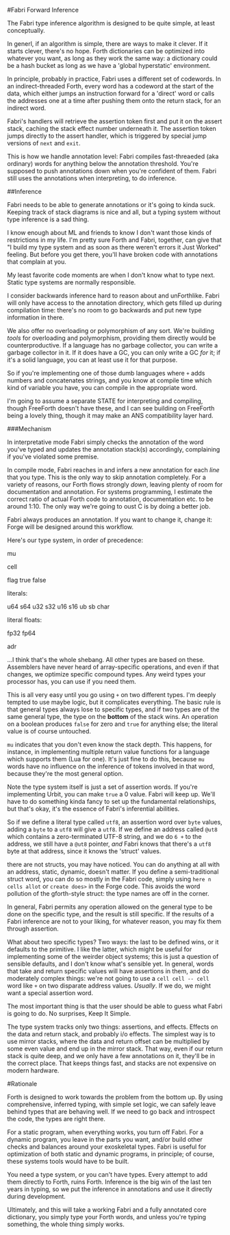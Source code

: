 #Fabri Forward Inference

The Fabri type inference algorithm is designed to be quite simple, at least conceptually.

In generl, if an algorithm is simple, there are ways to make it clever. If it starts clever, there's no hope. Forth dictionaries can be optimized into whatever you want, as long as they work the same way: a dictionary could be a hash bucket as long as we have a 'global hyperstatic' environment. 

In principle, probably in practice, Fabri uses a different set of codewords. In an indirect-threaded Forth, every word has a codeword at the start of the data, which either jumps an instruction forward for a 'direct' word or calls the addresses one at a time after pushing them onto the return stack, for an indirect word. 

Fabri's handlers will retrieve the assertion token first and put it on the assert stack, caching the stack effect number underneath it. The assertion token jumps directly to the assert handler, which is triggered by special jump versions of `next` and `exit`. 

This is how we handle annotation level: Fabri compiles fast-threaeded (aka ordinary) words for anything below the annotation threshold. You're supposed to push annotations down when you're confident of them. Fabri still uses the annotations when interpreting, to do inference. 

##Inference

Fabri needs to be able to generate annotations or it's going to kinda suck. Keeping track of stack diagrams is nice and all, but a typing system without type inference is a sad thing. 

I know enough about ML and friends to know I don't want those kinds of restrictions in my life. I'm pretty sure Forth and Fabri, together, can give that "I build my type system and as soon as there weren't errors it Just Worked" feeling. But before you get there, you'll have broken code with annotations that complain at you. 

My least favorite code moments are when I don't know what to type next. Static type systems are normally responsible. 

I consider backwards inference hard to reason about and unForthlike. Fabri will only have access to the annotation directory, which gets filled up during compilation time: there's no room to go backwards and put new type information in there. 

We also offer no overloading or polymorphism of any sort. We're building *tools* for overloading and polymorphism, providing them directly would be counterproductive. If a language has no garbage collector, you can write a garbage collector in it. If it does have a GC, you can only write a GC *for* it; if it's a solid language, you can at least use it for that purpose. 

So if you're implementing one of those dumb languages where `+` adds numbers and concatenates strings, and you know at compile time which kind of variable you have, you can compile in the appropriate word. 

I'm going to assume a separate STATE for interpreting and compiling, though FreeForth doesn't have these, and I can see building on FreeForth being a lovely thing, though it may make an ANS compatibility layer hard.

###Mechanism

In interpretative mode Fabri simply checks the annotation of the word you've typed and updates the annotation stack(s) accordingly, complaining if you've violated some premise. 

In compile mode, Fabri reaches in and infers a new annotation for each *line* that you type. This is the only way to skip annotation completely. For a variety of reasons, our Forth flows strongly *down*, leaving plenty of room for documentation and annotation. For systems programming, I estimate the correct ratio of actual Forth code to annotation, documentation etc. to be around 1:10. The only way we're going to oust C is by doing a better job. 

Fabri always produces an annotation. If you want to change it, change it: Forge will be designed around this workflow. 

Here's our type system, in order of precedence:

mu

cell

flag true false

literals: 

u64
s64
u32
s32
u16
s16
ub
sb
char

literal floats: 

fp32
fp64

adr


...I think that's the whole shebang. All other types are based on these. Assemblers have never heard of array-specific operations, and even if that changes, we optimize specific compound types. Any weird types your processor has, you can use if you need them.

This is all very easy until you go using `+` on two different types. I'm deeply tempted to use maybe logic, but it complicates everything. The basic rule is that general types always lose to specific types, and if two types are of the same general type, the type on the **bottom** of the stack wins. An operation on a boolean produces `false` for zero and `true` for anything else; the literal value is of course untouched. 

`mu` indicates that you don't even know the stack depth. This happens, for instance, in implementing multiple return value functions for a language which supports them (Lua for one). It's just fine to do this, because `mu` words have no influence on the inference of tokens involved in that word, because they're the most general option. 

Note the type system itself is just a set of assertion words. If you're implementing Urbit, you can make `true` a 0 value. Fabri will keep up. We'll have to do something kinda fancy to set up the fundamental relationships, but that's okay, it's the essence of Fabri's inferential abilities. 

So if we define a literal type called `utf8`, an assertion word over `byte` values, adding a `byte` to a `utf8` will give a `utf8`. If we define an address called `@ut8` which contains a zero-terminated UTF-8 string, and we do `6 +` to the address, we still have a `@ut8` pointer, *and* Fabri knows that there's a `utf8` byte at that address, since it knows the 'struct' values. 

there are not structs, you may have noticed. You can do anything at all with an address, static, dynamic, doesn't matter. If you define a semi-traditional struct word, you can do so mostly in the Fabri code, simply using `here n cells allot` or `create does>` in the Forge code. This avoids the word pollution of the gforth-style struct: the type names are off in the corner. 

In general, Fabri permits any operation allowed on the general type to be done on the specific type, and the result is still specific. If the results of a Fabri inference are not to your liking, for whatever reason, you may fix them through assertion. 

What about two specific types? Two ways: the last to be defined wins, or it defaults to the primitive. I like the latter, which might be useful for implementing some of the weirder object systems; this is just a question of sensible defaults, and I don't know what's sensible yet. In general, words that take and return specific values will have assertions in them, and do moderately complex things: we're not going to use a `cell cell -- cell` word like `+` on two disparate address values. *Usually*. If we do, we might want a special assertion word. 

The most important thing is that the user should be able to guess what Fabri is going to do. No surprises, Keep It Simple. 

The type system tracks only two things: assertions, and effects. Effects on the data and return stack, and probably i/o effects. The simplest way is to use mirror stacks, where the data and return offset can be multiplied by some even value and end up in the mirror stack. That way, even if our return stack is quite deep, and we only have a few annotations on it, they'll be in the correct place. That keeps things fast, and stacks are not expensive on modern hardware. 

#Rationale

Forth is designed to work towards the problem from the bottom up. By using comprehensive, inferred typing, with simple set logic, we can safely leave behind types that are behaving well. If we need to go back and introspect the code, the types are right there. 

For a static program, when everything works, you turn off Fabri. For a dynamic program, you leave in the parts you want, and/or build other checks and balances around your exoskeletal types. Fabri is useful for optimization of both static and dynamic programs, in principle; of course, these systems tools would have to be built.

You need a type system, or you can't have types. Every attempt to add them directly to Forth, ruins Forth. Inference is the big win of the last ten years in typing, so we put the inference in annotations and use it directly during development. 

Ultimately, and this will take a working Fabri and a fully annotated core dictionary, you simply type your Forth words, and unless you're typing something, the whole thing simply works.